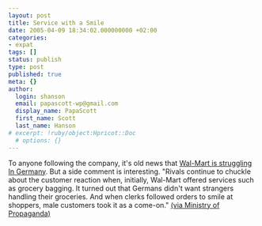 ```yaml
---
layout: post
title: Service with a Smile
date: 2005-04-09 18:34:02.000000000 +02:00
categories:
- expat
tags: []
status: publish
type: post
published: true
meta: {}
author:
  login: shanson
  email: papascott-wp@gmail.com
  display_name: PapaScott
  first_name: Scott
  last_name: Hanson
# excerpt: !ruby/object:Hpricot::Doc
  # options: {}
---
```

<p>To anyone following the company, it's old news that <a href="http://www.businessweek.com/magazine/content/05_15/b3928086_mz054.htm" title="Wal-Mart: Struggling In Germany">Wal-Mart is struggling In Germany</a>. But a side comment is interesting. "Rivals continue to chuckle about the customer reaction when, initially, Wal-Mart offered services such as grocery bagging. It turned out that Germans didn't want strangers handling their groceries. And when clerks followed orders to smile at shoppers, male customers took it as a come-on." <a href="http://www.ministryofpropaganda.co.uk/2005propaganda/20050404-inspiration.shtml" title="Ministry of Propaganda - 04/Apr/2005: I Need Inspiration">(via Ministry of Propaganda)</a></p>
